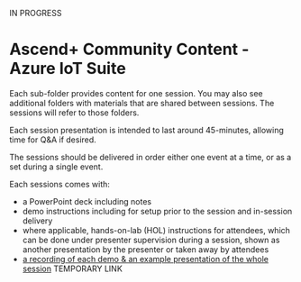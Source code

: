 IN PROGRESS

# Ascend+ Community Content - Azure IoT Suite #

Each sub-folder provides content for one session.  You may also see additional folders with materials that are shared between sessions.  The sessions will refer to those folders.

Each session presentation is intended to last around 45-minutes, allowing time for Q&A if desired.

The sessions should be delivered in order either one event at a time, or as a set during a single event.

Each sessions comes with:
- a PowerPoint deck including notes
- demo instructions including for setup prior to the session and in-session delivery
- where applicable, hands-on-lab (HOL) instructions for attendees, which can be done under presenter supervision during a session, shown as another presentation by the presenter or taken away by attendees
- [a recording of each demo & an example presentation of the whole session](https://1drv.ms/f/s!At9l5k2NXNnEq70BijNyD6EJ1O6pdQ)
TEMPORARY LINK




